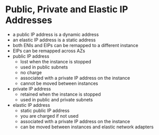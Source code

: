 # Public, Private and Elastic IP Addresses

- a public IP address is a dynamic address
- an elastic IP address is a static address
- both ENIs and EIPs can be remapped to a different instance
- EIPs can be remapped across AZs
- public IP address
  - lost when the instance is stopped
  - used in public subnets
  - no charge
  - associated with a private IP address on the instance
  - cannot be moved between instances
- private IP address
  - retained when the instance is stopped
  - used in public and private subnets
- elastic IP address
  - static public IP address
  - you are charged if not used
  - associated with a private IP address on the instance
  - can be moved between instances and elastic network adapters
